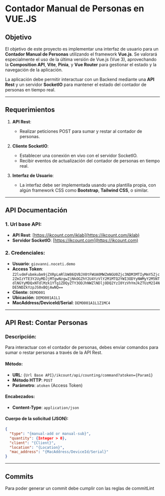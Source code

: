 # Contador Manual de Personas en VUE.JS

## Objetivo

El objetivo de este proyecto es implementar una interfaz de usuario para un **Contador Manual de Personas** utilizando el framework **Vue.js**. Se valorará especialmente el uso de la última versión de Vue.js (Vue 3), aprovechando la **Composition API**, **Vite**, **Pinia**, y **Vue Router** para gestionar el estado y la navegación de la aplicación.

La aplicación debe permitir interactuar con un Backend mediante una **API Rest** y un servidor **SocketIO** para mantener el estado del contador de personas en tiempo real.

---

## Requerimientos

1. **API Rest**:
   - Realizar peticiones POST para sumar y restar al contador de personas.
2. **Cliente SocketIO**:

   - Establecer una conexión en vivo con el servidor SocketIO.
   - Recibir eventos de actualización del contador de personas en tiempo real.

3. **Interfaz de Usuario**:
   - La interfaz debe ser implementada usando una plantilla propia, con algún framework CSS como **Bootstrap**, **Tailwind CSS**, o similar.

---

## API Documentación

### 1. **Url base API**:

- **API Rest**: [https://ikcount.com/iklab](https://ikcount.com/iklab)
- **Servidor SocketIO**: [https://ikcount.com](https://ikcount.com)

### 2. **Credenciales**:

- **Usuario**: `giovanni.noceti.demo`
- **Access Token**: `Z2lvdmFubmkubm9jZXRpLmRlbW86QVBJX0tFWUA0MWZmNGU0Zjc3NDM3MTIyMmY5Zjc2ZmIzYTE3Y2UyMDJjMTgwNzgwZjNkOGZhY2U4YzVlY2M1MTQ2YWI3ODYyNWMyY2M5NTdlNGYyMDQxNTdlMzk1YTg1ZDQyZTY3ODJhNWZlNDljODQ2YzI0YzVhYmJkZTUzM2I4NDE5NDZkYzpJS0xBQjAwNQ==`
- **Cliente**: `DEMO001`
- **Ubicación**: `DEMO001A1L1`
- **MacAddress/DeviceId/Serial**: `DEMO001A1L1Z1MC4`

---

## API Rest: Contar Personas

### **Descripción**:

Para interactuar con el contador de personas, debes enviar comandos para sumar o restar personas a través de la API Rest.

#### **Método**:

- **URL**: `{Url Base API}/ikcount/api/counting/command?atoken={Param1}`
- **Método HTTP**: `POST`
- **Parámetro**: `atoken` (Access Token)

#### **Encabezados**:

- **Content-Type**: `application/json`

#### **Cuerpo de la solicitud (JSON)**:

```json
{
  "type": "{manual-add or manual-sub}",
  "quantity": {Integer > 0},
  "client": "{Client}",
  "location": "{Location}",
  "mac_address": "{MacAddress/DeviceId/Serial}"
}
```

---

## Commits

Para poder generar un commit debe cumplir con las reglas de commitLint
